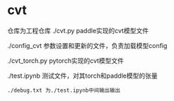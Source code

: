 # cvt
仓库为工程仓库
./cvt.py paddle实现的cvt模型文件

./config_cvt 参数设置和更新的文件，负责加载模型config

./cvt_torch.py pytorch实现的cvt模型文件

./test.ipynb 测试文件，对其torch和paddle模型的张量
    
    ./debug.txt 为./test.ipynb中间输出输出 
